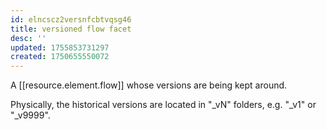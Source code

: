 ```yaml
---
id: elncscz2versnfcbtvqsg46
title: versioned flow facet
desc: ''
updated: 1755853731297
created: 1750655550072
---
```


A [[resource.element.flow]] whose versions are being kept around. 

Physically, the historical versions are located in "_vN" folders, e.g. "_v1" or "_v9999". 
